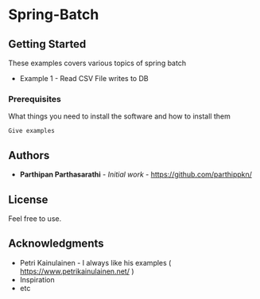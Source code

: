 # Spring-Batch

## Getting Started

These examples covers various topics of spring batch

* Example 1 - Read CSV File writes to DB

### Prerequisites

What things you need to install the software and how to install them

```
Give examples
```
## Authors

* **Parthipan Parthasarathi** - *Initial work* - https://github.com/parthippkn/



## License

Feel free to use. 

## Acknowledgments

* Petri Kainulainen - I always like his examples  ( https://www.petrikainulainen.net/ )
* Inspiration
* etc

